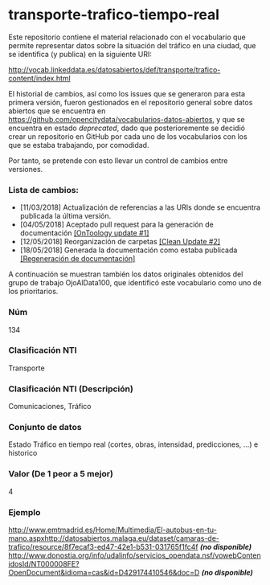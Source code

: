 # transporte-trafico-tiempo-real
Este repositorio contiene el material relacionado con el vocabulario que permite representar datos sobre la situación del tráfico en una ciudad, que se identifica (y publica) en la siguiente URI:

http://vocab.linkeddata.es/datosabiertos/def/transporte/trafico-content/index.html

El historial de cambios, así como los issues que se generaron para esta primera versión, fueron gestionados en el repositorio general sobre datos abiertos que se encuentra en https://github.com/opencitydata/vocabularios-datos-abiertos, y que se encuentra en estado *deprecated*, dado que posterioremente se decidió crear un repositorio en GitHub por cada uno de los vocabularios con los que se estaba trabajando, por comodidad.

Por tanto, se pretende con esto llevar un control de cambios entre versiones.

### Lista de cambios:
* [11/03/2018] Actualización de referencias a las URIs donde se encuentra publicada la última versión.
* [04/05/2018] Aceptado pull request para la generación de documentación [[OnToology update #1]](https://github.com/opencitydata/transporte-trafico-tiempo-real/pull/1)
* [12/05/2018] Reorganización de carpetas [[Clean Update #2]](https://github.com/opencitydata/transporte-trafico-tiempo-real/pull/2)
* [18/05/2018] Generada la documentación como estaba publicada [[Regeneración de documentación]](https://github.com/opencitydata/transporte-trafico-tiempo-real/commit/2eaa4b2d88d287fc3fa3524a165d7e20a9daa87c)

A continuación se muestran también los datos originales obtenidos del grupo de trabajo OjoAlData100, que identificó este vocabulario como uno de los prioritarios.

### Núm
134
### Clasificación NTI
Transporte
### Clasificación NTI (Descripción)
Comunicaciones, Tráfico
### Conjunto de datos
Estado Tráfico en tiempo real (cortes, obras, intensidad, predicciones, …) e historico
### Valor (De 1 peor a 5 mejor)
4
### Ejemplo
http://www.emtmadrid.es/Home/Multimedia/El-autobus-en-tu-mano.aspxhttp://datosabiertos.malaga.eu/dataset/camaras-de-trafico/resource/8f7ecaf3-ed47-42e1-b531-031765f1fc4f ***(no disponible)***
 http://www.donostia.org/info/udalinfo/servicios_opendata.nsf/vowebContenidosId/NT000008FE?OpenDocument&idioma=cas&id=D429174410546&doc=D
***(no disponible)***

